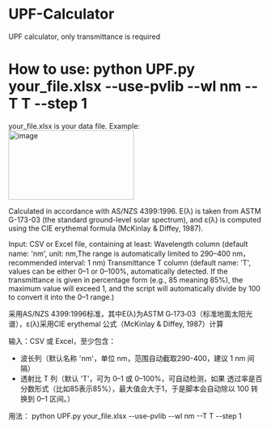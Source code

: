 # UPF-Calculator
UPF calculator, only transmittance is required

How to use:
python UPF.py your_file.xlsx --use-pvlib --wl nm --T T --step 1
=======================================================================
your_file.xlsx is your data file. Example:<img width="248" height="137" alt="image" src="https://github.com/user-attachments/assets/248dab74-eb79-455a-9038-ab122404c46f" />


Calculated in accordance with AS/NZS 4399:1996. E(λ) is taken from ASTM G-173-03 (the standard ground-level solar spectrum), and ε(λ) is computed using the CIE erythemal formula (McKinlay & Diffey, 1987).

Input: CSV or Excel file, containing at least:
Wavelength column (default name: 'nm', unit: nm,The range is automatically limited to 290–400 nm，recommended interval: 1 nm)
Transmittance T column (default name: 'T', values can be either 0–1 or 0–100%, automatically detected.
If the transmittance is given in percentage form (e.g., 85 meaning 85%), the maximum value will exceed 1, and the script will automatically divide by 100 to convert it into the 0–1 range.)



采用AS/NZS 4399:1996标准，其中E(λ)为ASTM G‑173‑03（标准地面太阳光谱），ε(λ)采用CIE erythemal 公式（McKinlay & Diffey, 1987）计算

输入：CSV 或 Excel，至少包含：
- 波长列（默认名称 'nm'，单位 nm，范围自动截取290-400，建议 1 nm 间隔）
- 透射比 T 列（默认 'T'，可为 0–1 或 0–100%，可自动检测，如果
透过率是百分数形式（比如85表示85%），最大值会大于1，于是脚本会自动除以 100 转换到 0–1 区间。）

用法：
    python UPF.py your_file.xlsx --use-pvlib --wl nm --T T --step 1
